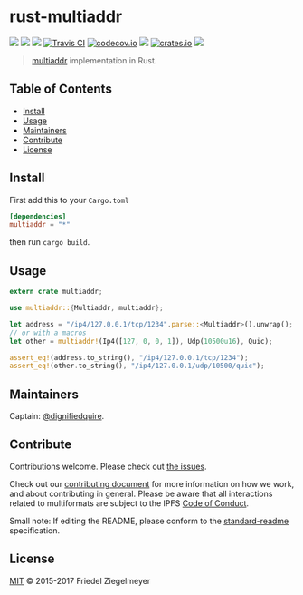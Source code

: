 # rust-multiaddr

[![](https://img.shields.io/badge/made%20by-Protocol%20Labs-blue.svg?style=flat-square)](http://ipn.io)
[![](https://img.shields.io/badge/project-multiformats-blue.svg?style=flat-square)](https://github.com/multiformats/multiformats)
[![](https://img.shields.io/badge/freenode-%23ipfs-blue.svg?style=flat-square)](https://webchat.freenode.net/?channels=%23ipfs)
[![Travis CI](https://img.shields.io/travis/multiformats/rust-multiaddr.svg?style=flat-square&branch=master)](https://travis-ci.org/multiformats/rust-multiaddr)
[![codecov.io](https://img.shields.io/codecov/c/github/multiformats/rust-multiaddr.svg?style=flat-square&branch=master)](https://codecov.io/github/multiformats/rust-multiaddr?branch=master)
[![](https://img.shields.io/badge/rust-docs-blue.svg?style=flat-square)](https://docs.rs/crate/multiaddr)
[![crates.io](https://img.shields.io/badge/crates.io-v0.2.0-orange.svg?style=flat-square )](https://crates.io/crates/multiaddr)
[![](https://img.shields.io/badge/readme%20style-standard-brightgreen.svg?style=flat-square)](https://github.com/RichardLitt/standard-readme)


> [multiaddr](https://github.com/multiformats/multiaddr) implementation in Rust.

## Table of Contents

- [Install](#install)
- [Usage](#usage)
- [Maintainers](#maintainers)
- [Contribute](#contribute)
- [License](#license)

## Install

First add this to your `Cargo.toml`

```toml
[dependencies]
multiaddr = "*"
```

then run `cargo build`.

## Usage

```rust
extern crate multiaddr;

use multiaddr::{Multiaddr, multiaddr};

let address = "/ip4/127.0.0.1/tcp/1234".parse::<Multiaddr>().unwrap();
// or with a macros
let other = multiaddr!(Ip4([127, 0, 0, 1]), Udp(10500u16), Quic);

assert_eq!(address.to_string(), "/ip4/127.0.0.1/tcp/1234");
assert_eq!(other.to_string(), "/ip4/127.0.0.1/udp/10500/quic");
```

## Maintainers

Captain: [@dignifiedquire](https://github.com/dignifiedquire).

## Contribute

Contributions welcome. Please check out [the issues](https://github.com/multiformats/rust-multiaddr/issues).

Check out our [contributing document](https://github.com/multiformats/multiformats/blob/master/contributing.md) for more information on how we work, and about contributing in general. Please be aware that all interactions related to multiformats are subject to the IPFS [Code of Conduct](https://github.com/ipfs/community/blob/master/code-of-conduct.md).

Small note: If editing the README, please conform to the [standard-readme](https://github.com/RichardLitt/standard-readme) specification.

## License

[MIT](LICENSE) © 2015-2017 Friedel Ziegelmeyer
